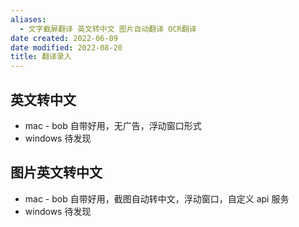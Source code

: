 ```yaml
---
aliases:
  - 文字截屏翻译 英文转中文 图片自动翻译 OCR翻译
date created: 2022-06-09
date modified: 2022-08-20
title: 翻译录入
---
```


## 英文转中文

- mac - bob 自带好用，无广告，浮动窗口形式
- windows 待发现

## 图片英文转中文

- mac - bob 自带好用，截图自动转中文，浮动窗口，自定义 api 服务
- windows 待发现
